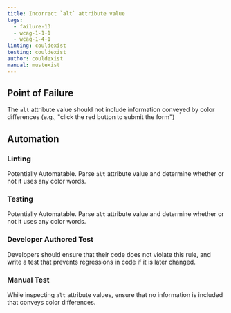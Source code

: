 ```yaml
---
title: Incorrect `alt` attribute value
tags: 
  - failure-13
  - wcag-1-1-1
  - wcag-1-4-1
linting: couldexist
testing: couldexist
author: couldexist
manual: mustexist
---
```


## Point of Failure

The `alt` attribute value should not include information conveyed by color differences (e.g., "click the red button to submit the form")

## Automation

### Linting

Potentially Automatable. Parse `alt` attribute value and determine whether or not it uses any color words.

### Testing

Potentially Automatable. Parse `alt` attribute value and determine whether or not it uses any color words.

### Developer Authored Test

Developers should ensure that their code does not violate this rule, and write a test that prevents regressions in code if it is later changed.

### Manual Test

While inspecting `alt` attribute values, ensure that no information is included that conveys color differences.
